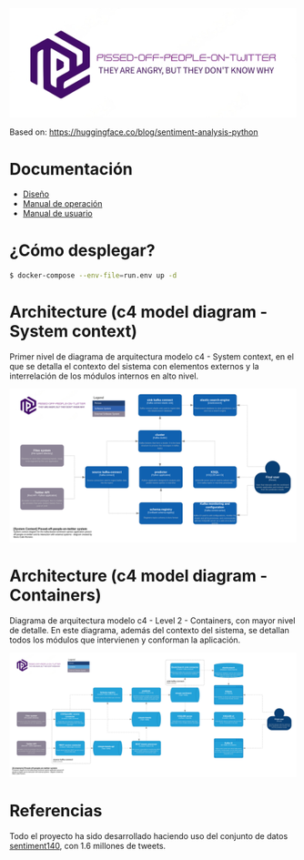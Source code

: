 ![pissed-off-people-on-twitter](./doc/img/twitter-logo-transformed.png "pissed-off-people-on-twitter")

Based on: https://huggingface.co/blog/sentiment-analysis-python

# Documentación
- [Diseño](./doc/design.md)
- [Manual de operación](./doc/operacion.md)
- [Manual de usuario](./doc/manual_uso.md)

# ¿Cómo desplegar?

```bash
$ docker-compose --env-file=run.env up -d
```

# Architecture (c4 model diagram - System context)

Primer nivel de diagrama de arquitectura modelo c4 - System context, en el que se detalla el contexto del sistema con elementos externos y la interrelación de los módulos internos en alto nivel.

![arch-diagram](./doc/img/arch-diagram.system_context.drawio.png "arch-diagram")

# Architecture (c4 model diagram - Containers)

Diagrama de arquitectura modelo c4 - Level 2 - Containers, con mayor nivel de detalle. En este diagrama, además del contexto del sistema, se detallan todos los módulos que intervienen y conforman la aplicación.

![arch-diagram-containers](./doc/img/arch-diagram.containers.drawio.png "arch-diagram-containers")

# Referencias

Todo el proyecto ha sido desarrollado haciendo uso del conjunto de datos [sentiment140](https://www.kaggle.com/datasets/kazanova/sentiment140), con 1.6 millones de tweets. 
